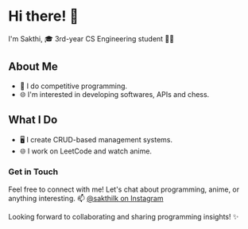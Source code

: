 # Hi there! 👋

I'm Sakthi, 🎓 3rd-year CS Engineering student 🚀🌟

## About Me

- 🔭 I do competitive programming.
- 🌐 I'm interested in developing softwares, APIs and chess.

## What I Do

- 🖥️ I create CRUD-based management systems.
- 🌐 I work on LeetCode and watch anime.

### Get in Touch

Feel free to connect with me! Let's chat about programming, anime, or anything interesting. 📫 [@sakthilk on Instagram](https://www.instagram.com/sakthilk)

Looking forward to collaborating and sharing programming insights! ✨
